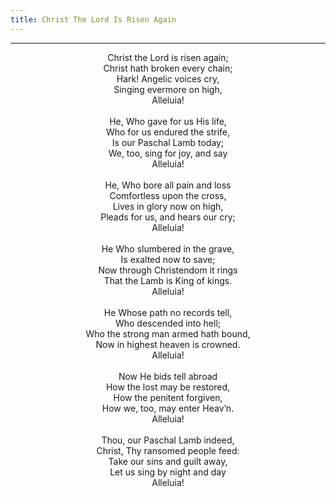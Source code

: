 ```yaml
---
title: Christ The Lord Is Risen Again
---
```


---
<center>
Christ the Lord is risen again;<br/>
Christ hath broken every chain;<br/>
Hark! Angelic voices cry,<br/>
Singing evermore on high,<br/>
Alleluia!<br/>
<br/>
He, Who gave for us His life,<br/>
Who for us endured the strife,<br/>
Is our Paschal Lamb today;<br/>
We, too, sing for joy, and say<br/>
Alleluia!<br/>
<br/>
He, Who bore all pain and loss<br/>
Comfortless upon the cross,<br/>
Lives in glory now on high,<br/>
Pleads for us, and hears our cry;<br/>
Alleluia!<br/>
<br/>
He Who slumbered in the grave,<br/>
Is exalted now to save;<br/>
Now through Christendom it rings<br/>
That the Lamb is King of kings.<br/>
Alleluia!<br/>
<br/>
He Whose path no records tell,<br/>
Who descended into hell;<br/>
Who the strong man armed hath bound,<br/>
Now in highest heaven is crowned.<br/>
Alleluia!<br/>
<br/>
Now He bids tell abroad<br/>
How the lost may be restored,<br/>
How the penitent forgiven,<br/>
How we, too, may enter Heav’n.<br/>
Alleluia!<br/>
<br/>
Thou, our Paschal Lamb indeed,<br/>
Christ, Thy ransomed people feed:<br/>
Take our sins and guilt away,<br/>
Let us sing by night and day<br/>
Alleluia!
</center>